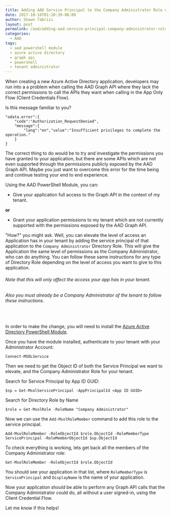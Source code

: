 ```yaml
---
title: Adding AAD Service Principal to the Company Administrator Role using the AAD PowerShell Module
date: 2017-10-16T01:20:39-08:00
author: Shawn Tabrizi
layout: post
permalink: /aad/adding-aad-service-principal-company-administrator-role-using-aad-powershell-module/
categories:
  - AAD
tags:
  - aad powershell module
  - azure active directory
  - graph api
  - powershell
  - tenant administrator
---
```

<p>When creating a new Azure Active Directory application, developers may run into a a problem when calling the AAD Graph API where they lack the correct permissions to call the APIs they want when calling in the App Only Flow (Client Credentials Flow).</p>

<p>Is this message familiar to you?</p>

<pre class="lang-bsh prettyprint prettyprinted"><code><span class="str">"odata.error"</span><span class="pun">:{</span>
    <span class="str">"code"</span><span class="pun">:</span><span class="str">"Authorization_RequestDenied"</span><span class="pun">,</span>
    <span class="str">"message"</span><span class="pun">:{</span>
        <span class="str">"lang"</span><span class="pun">:</span><span class="str">"en"</span><span class="pun">,</span><span class="str">"value"</span><span class="pun">:</span><span class="str">"Insufficient privileges to complete the operation."</span>
    <span class="pun">}</span>
<span class="pun">}</span></code></pre>

<p>The correct thing to do would be to try and investigate the permissions you have granted to your application, but there are some APIs which are not even supported through the permissions publicly exposed by the AAD Graph API. Maybe you just want to overcome this error for the time being and continue testing your end to end experience.</p>

<p>Using the AAD PowerShell Module, you can:</p>

<ul>
 	<li>Give your application full access to the Graph API in the context of my tenant.</li>
</ul>

<p><strong>or</strong></p>
<ul>
 	<li>Grant your application permissions to my tenant which are not currently supported with the permissions exposed by the AAD Graph API.</li>
</ul>

<p>"How?" you might ask. Well, you can elevate the level of access an Application has in your tenant by adding the service principal of that application to the <code>Company Administrator</code> Directory Role. This will give the Application the same level of permissions as the Company Administrator, who can do anything. You can follow these same instructions for any type of Directory Role depending on the level of access you want to give to this application.</p>

<h6><em>Note that this will only affect the access your app has in your tenant.</em></h6>
<h6><em>Also you must already be a Company Administrator of the tenant to follow these instructions.</em></h6>
&nbsp;

<p>In order to make the change, you will need to install the <a href="https://docs.microsoft.com/en-us/powershell/msonline/v1/azureactivedirectory" rel="nofollow noreferrer">Azure Active Directory PowerShell Module</a>.</p>

<p>Once you have the module installed, authenticate to your tenant with your Administrator Account:</p>
<pre class="lang-bsh prettyprint prettyprinted"><code><span class="typ">Connect</span><span class="pun">-</span><span class="typ">MSOLService</span></code></pre>

<p>Then we need to get the Object ID of both the Service Principal we want to elevate, and the Company Administrator Role for your tenant.</p>

<p>Search for Service Principal by App ID GUID:</p>
<pre class="lang-bsh prettyprint prettyprinted"><code><span class="pln">$sp </span><span class="pun">=</span> <span class="typ">Get</span><span class="pun">-</span><span class="typ">MsolServicePrincipal</span> <span class="pun">-</span><span class="typ">AppPrincipalId</span> <span class="pun"><</span><span class="typ">App</span><span class="pln"> ID GUID</span><span class="pun">></span></code></pre>

<p>Search for Directory Role by Name</p>
<pre class="lang-bsh prettyprint prettyprinted"><code><span class="pln">$role </span><span class="pun">=</span> <span class="typ">Get</span><span class="pun">-</span><span class="typ">MsolRole</span> <span class="pun">-</span><span class="typ">RoleName</span> <span class="str">"Company Administrator"</span></code></pre>

<p>Now we can use the <code>Add-MsolRoleMember</code> command to add this role to the service principal.</p>
<pre class="lang-bsh prettyprint prettyprinted"><code><span class="typ">Add</span><span class="pun">-</span><span class="typ">MsolRoleMember</span> <span class="pun">-</span><span class="typ">RoleObjectId</span><span class="pln"> $role</span><span class="pun">.</span><span class="typ">ObjectId</span> <span class="pun">-</span><span class="typ">RoleMemberType</span> <span class="typ">ServicePrincipal</span> <span class="pun">-</span><span class="typ">RoleMemberObjectId</span><span class="pln"> $sp</span><span class="pun">.</span><span class="typ">ObjectId</span></code></pre>

<p>To check everything is working, lets get back all the members of the Company Administrator role:</p>
<pre class="lang-bsh prettyprint prettyprinted"><code><span class="typ">Get</span><span class="pun">-</span><span class="typ">MsolRoleMember</span> <span class="pun">-</span><span class="typ">RoleObjectId</span><span class="pln"> $role</span><span class="pun">.</span><span class="typ">ObjectId</span></code></pre>

<p>You should see your application in that list, where <code>RoleMemberType</code> is <code>ServicePrincipal</code> and <code>DisplayName</code> is the name of your application.</p>

<p>Now your application should be able to perform any Graph API calls that the Company Administrator could do, all without a user signed-in, using the Client Credential Flow.</p>

<p>Let me know if this helps!</p>